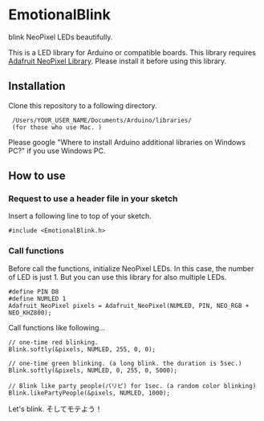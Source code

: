 # EmotionalBlink
blink NeoPixel LEDs beautifully.

This is a LED library for Arduino or compatible boards. This library requires [Adafruit NeoPixel Library](https://github.com/adafruit/Adafruit_NeoPixel). Please install it before using this library.

## Installation

Clone this repository to a following directory.

```
 /Users/YOUR_USER_NAME/Documents/Arduino/libraries/
 (for those who use Mac. )
```

Please google "Where to install Arduino additional libraries on Windows PC?" if you use Windows PC.

## How to use

### Request to use a header file in your sketch

Insert a following line to top of your sketch.

```
#include <EmotionalBlink.h>
```

### Call functions

Before call the functions, initialize NeoPixel LEDs.
In this case, the number of LED is just 1. But you can use this library for also multiple LEDs.


```
#define PIN D8
#define NUMLED 1
Adafruit_NeoPixel pixels = Adafruit_NeoPixel(NUMLED, PIN, NEO_RGB + NEO_KHZ800);
```



Call functions like following...

```
// one-time red blinking.
Blink.softly(&pixels, NUMLED, 255, 0, 0);

// one-time green blinking. (a long blink. the duration is 5sec.)
Blink.softly(&pixels, NUMLED, 0, 255, 0, 5000);

// Blink like party people(パリピ) for 1sec. (a random color blinking)
Blink.likePartyPeople(&pixels, NUMLED, 1000);
```

Let's blink. そしてモテよう！
